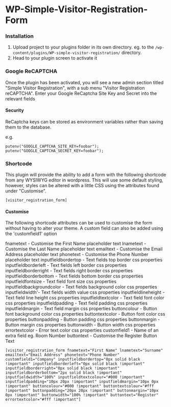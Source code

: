 # WP-Simple-Visitor-Registration-Form

### Installation

1. Upload project to your plugins folder in its own directory. eg. to the `/wp-content/plugins/WP-simple-visitor-registration/` directory.
2. Head to your plugin screen to activate it

### Google ReCAPTCHA

Once the plugin has been activated, you will see a new admin section titled "Simple Visitor Registration", with a sub menu "Visitor Registration reCAPTCHA". Enter your Google ReCaptcha Site Key and Secret into the relevant fields

#### Security

ReCaptcha keys can be stored as environment variables rather than saving them to the database.

e.g.

```
putenv("GOOGLE_CAPTCHA_SITE_KEY=foobar");
putenv("GOOGLE_CAPTCHA_SECRET_KEY=foobar");
```

### Shortcode

This plugin will provide the ability to add a form with the following shortcode from any WYSIWYG editor in wordpress. This will use some default styling, however, styles can be altered with a little CSS using the attributes found under "Customise".

`[visitor_registration_form]`

#### Customise

The following shortcode attributes can be used to customise the form without having to alter your theme. A custom field can also be added using the 'customfield1' option

fnametext - Customise the First Name placeholder text lnametext - Customise the Last Name placeholder text emailtext - Customise the Email Address placeholder text phonetext - Customise the Phone Number placeholder text 
inputfieldbordertop - Text fields top border css properties inputfieldborderleft - Text fields left border css properties inputfieldborderright - Text fields right border css properties inputfieldborderbottom - Text fields bottom border css properties inputfieldfontsize - Text field font size css properties inputfieldbackgroundcolor - Text fields background color css properties inputfieldwidth'- Text fields width value css properties inputfieldlineheight - Text field line height css properties inputfieldtextcolor - Text field font color css properties inputfieldpadding - Text field padding css properties inputfieldmargin - Text field margin css properties buttoncolour - Button font background color css properties buttontextcolor - Button font color css properties buttonpadding - Button padding css properties buttonmargin - Button margin css properties buttonwidth - Button width css properties errortextcolor - Error text color css properties customfield1 - Name of an extra field eg. Room Number buttontext - Customise the Register Button Text

`[visitor_registration_form fnametext="First Name" lnametext="Surname" emailtext="Email Address" phonetext="Phone Number" customfield1="Company" inputfieldbordertop="0px solid black !important" inputfieldborderleft="0px solid black !important" inputfieldborderright="0px solid black !important" inputfieldborderbottom="2px solid black !important" inputfieldwidth="100%" inputfieldtextcolour="#000 !important" inputfieldpadding="10px 20px !important" inputfieldmargin="10px 0px !important" buttoncolour="#000 !important" buttontextcolour="#fff !important" buttonpadding="20px 20px !important" buttonmargin="10px 0px !important" buttonwidth="100% !important" buttontext="Register" errortextcolor="#fff !important"]`
 
